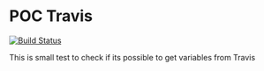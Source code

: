 # POC Travis

[![Build Status](https://travis-ci.org/matiskay/poc-travis.svg?branch=master)](https://travis-ci.org/matiskay/poc-travis)

This is small test to check if its possible to get variables from Travis
